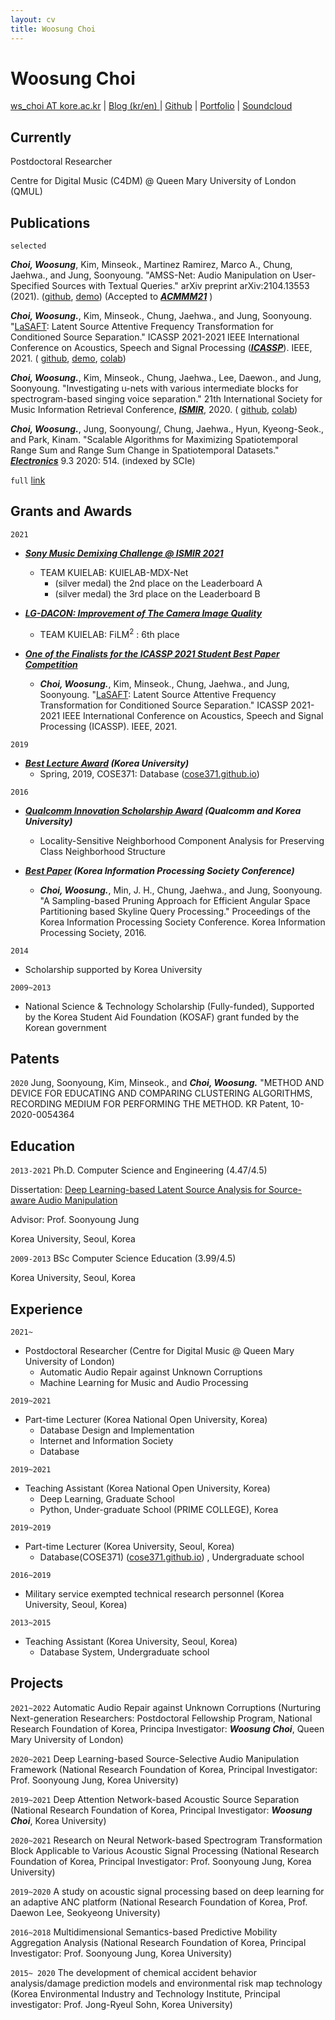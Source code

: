 ```yaml
---
layout: cv
title: Woosung Choi
---
```

# Woosung Choi

<div id="webaddress">
<a href="ws_choi@korea.ac.kr">ws_choi AT kore.ac.kr</a>
| <a href="http://intelligence.korea.ac.kr/members/wschoi/">Blog (kr/en) </a>
| <a href="https://github.com/ws-choi">Github</a>
| <a href="https://ws-choi.github.io/dissertation-slide/">Portfolio</a>
| <a href="https://soundcloud.com/choi-hn">Soundcloud</a>
    
</div>

## Currently

Postdoctoral Researcher

Centre for Digital Music (C4DM) @ Queen Mary University of London (QMUL)

## Publications

`selected`

***Choi, Woosung***, Kim, Minseok., Martinez Ramirez, Marco A., Chung, Jaehwa., and Jung, Soonyoung. "AMSS-Net: Audio Manipulation on User-Specified Sources with Textual Queries." arXiv preprint arXiv:2104.13553 (2021). ([github](https://github.com/kuielab/AMSS-Net), [demo](https://kuielab.github.io/AMSS-Net/)) (Accepted to ***[ACMMM21](https://2021.acmmm.org/)*** )

***Choi, Woosung.***, Kim, Minseok., Chung, Jaehwa., and Jung, Soonyoung. "[LaSAFT](https://paperswithcode.com/paper/lasaft-latent-source-attentive-frequency): Latent Source Attentive Frequency Transformation for Conditioned Source Separation." ICASSP 2021-2021 IEEE International Conference on Acoustics, Speech and Signal Processing (***[ICASSP](https://2021.ieeeicassp.org/)***). IEEE, 2021. ( [github](https://github.com/ws-choi/Conditioned-Source-Separation-LaSAFT), [demo](http://lasaft.github.io/), [colab](https://colab.research.google.com/github/ws-choi/Conditioned-Source-Separation-LaSAFT/blob/main/colab_demo/LaSAFT_with_GPoCM_Stella_Jang_Example.ipynb)) 

***Choi, Woosung.***, Kim, Minseok., Chung, Jaehwa., Lee, Daewon., and Jung, Soonyoung. "Investigating u-nets with various intermediate blocks for spectrogram-based singing voice separation." 21th International Society for Music Information Retrieval Conference, ***[ISMIR](https://program.ismir2020.net/poster_2-04.html)***, 2020. ( [github](https://github.com/ws-choi/ISMIR2020_U_Nets_SVS), [colab](https://colab.research.google.com/github/ws-choi/ISMIR2020_U_Nets_SVS/blob/master/colab_demo/TFC_TDF_Net_Large.ipynb))

***Choi, Woosung.***, Jung, Soonyoung/, Chung, Jaehwa., Hyun, Kyeong-Seok., and Park, Kinam. "Scalable Algorithms for Maximizing Spatiotemporal Range Sum and Range Sum Change in Spatiotemporal Datasets." ***[Electronics](https://www.mdpi.com/2079-9292/9/3/514)*** 9.3 2020: 514. (indexed by SCIe)

`full`
[link](https://scholar.google.com/citations?user=zVirpHQAAAAJ&hl=ko)

## Grants and Awards

`2021`
- ***[Sony Music Demixing Challenge @ ISMIR 2021](https://github.com/kuielab/mdx-net)***
    - TEAM KUIELAB: KUIELAB-MDX-Net
        - (silver medal) the 2nd place on the Leaderboard A
        - (silver medal) the 3rd place on the Leaderboard B 
- ***[LG-DACON: Improvement of The Camera Image Quality](https://dacon.io/competitions/official/235746/overview/description)***
    - TEAM KUIELAB: FiLM${}^2$ : 6th place

- ***[One of the Finalists for the ICASSP 2021 Student Best Paper Competition](https://ieeexplore.ieee.org/document/9413896/)***
    - ***Choi, Woosung.***, Kim, Minseok., Chung, Jaehwa., and Jung, Soonyoung. "[LaSAFT](https://paperswithcode.com/paper/lasaft-latent-source-attentive-frequency): Latent Source Attentive Frequency Transformation for Conditioned Source Separation." ICASSP 2021-2021 IEEE International Conference on Acoustics, Speech and Signal Processing (ICASSP). IEEE, 2021. 

`2019`
- ***[Best Lecture Award](https://www.korea.ac.kr/cop/bestLecture/bestLectureList.do?siteId=university#) (Korea University)***
    - Spring, 2019, COSE371: Database ([cose371.github.io](https://cose371.github.io/))

`2016`
- ***[Qualcomm Innovation Scholarship Award](https://1drv.ms/p/s!AszT-SZB_jBylxqwb5M7jddIE9Tk?e=6dOqAG) (Qualcomm and Korea University)***
    - Locality-Sensitive Neighborhood Component Analysis for Preserving Class Neighborhood Structure

- ***[Best Paper](https://www.researchgate.net/publication/316336290_An_Efficient_Angular_Space_Partitioning_Based_Skyline_Query_Processing_Using_Sampling-Based_Pruning) (Korea Information Processing Society Conference)***
    - ***Choi, Woosung.***, Min, J. H., Chung, Jaehwa., and Jung, Soonyoung. "A Sampling-based Pruning Approach for Efficient Angular Space Partitioning based Skyline Query Processing." Proceedings of the Korea Information Processing Society Conference. Korea Information Processing Society, 2016.

`2014`
- Scholarship supported by Korea University

`2009~2013`
- National Science & Technology Scholarship (Fully-funded), Supported by the Korea Student Aid Foundation (KOSAF) grant funded by the Korean government

## Patents

`2020`
Jung, Soonyoung, Kim, Minseok., and ***Choi, Woosung.*** "METHOD AND DEVICE FOR EDUCATING AND COMPARING CLUSTERING ALGORITHMS, RECORDING MEDIUM FOR PERFORMING THE METHOD. KR Patent, 10-2020-0054364


## Education


`2013-2021`
Ph.D. Computer Science and Engineering (4.47/4.5)

Dissertation: [Deep Learning-based Latent Source Analysis for Source-aware Audio Manipulation](assets/dissertation.pdf)

Advisor: Prof. Soonyoung Jung

Korea University, Seoul, Korea


`2009-2013`
BSc Computer Science Education (3.99/4.5)

Korea University, Seoul, Korea


## Experience

`2021~` 
- Postdoctoral Researcher (Centre for Digital Music @ Queen Mary University of London)
    - Automatic Audio Repair against Unknown Corruptions
    - Machine Learning for Music and Audio Processing

`2019~2021` 
- Part-time Lecturer (Korea National Open University, Korea)
    - Database Design and Implementation
    - Internet and Information Society
    - Database

`2019~2021`
- Teaching Assistant (Korea National Open University, Korea)
    - Deep Learning, Graduate School
    - Python, Under-graduate School (PRIME COLLEGE), Korea

`2019~2019` 
- Part-time Lecturer (Korea University, Seoul, Korea)
    - Database(COSE371) ([cose371.github.io](https://cose371.github.io/)) , Undergraduate school

`2016~2019`
- Military service exempted technical research personnel (Korea University, Seoul, Korea)

`2013~2015`
- Teaching Assistant (Korea University, Seoul, Korea)
    - Database System, Undergraduate school


## Projects

`2021~2022`
Automatic Audio Repair against Unknown Corruptions (Nurturing Next-generation Researchers: Postdoctoral Fellowship Program, National Research Foundation of Korea, Principa Investigator: ***Woosung Choi***, Queen Mary University of London)

`2020~2021`
Deep Learning-based Source-Selective Audio Manipulation Framework (National Research Foundation of Korea, Principal Investigator: Prof. Soonyoung Jung, Korea University)

`2019~2021`
Deep Attention Network-based Acoustic Source Separation (National Research Foundation of Korea, Principal Investigator: ***Woosung Choi***, Korea University)

`2020~2021`
Research on Neural Network-based Spectrogram Transformation Block Applicable to Various Acoustic Signal Processing (National Research Foundation of Korea, Principal Investigator: Prof. Soonyoung Jung, Korea University)

`2019~2020`
A study on acoustic signal processing based on deep learning for an adaptive ANC platform (National Research Foundation of Korea, Prof. Daewon Lee, Seokyeong University)

`2016~2018`
Multidimensional Semantics-based Predictive Mobility Aggregation Analysis (National Research Foundation of Korea, Principal Investigator: Prof. Soonyoung Jung, Korea University)

`2015~ 2020`
The development of chemical accident behavior analysis/damage prediction models and environmental risk map technology (Korea Environmental Industry and Technology
Institute, Principal investigator: Prof. Jong-Ryeul Sohn, Korea University)

<!-- ### Footer

Last updated: Feb 2021 -->


